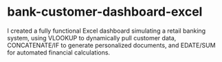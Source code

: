 # bank-customer-dashboard-excel
I created a fully functional Excel dashboard simulating a retail banking system, using VLOOKUP to dynamically pull customer data, CONCATENATE/IF to generate personalized documents, and EDATE/SUM for automated financial calculations. 

